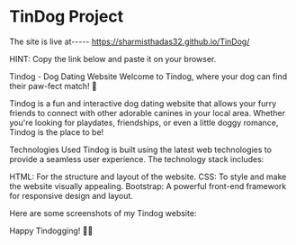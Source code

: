 # TinDog Project

The site is live at----- https://sharmisthadas32.github.io/TinDog/

HINT: Copy the link below and paste it on your browser.

Tindog - Dog Dating Website
Welcome to Tindog, where your dog can find their paw-fect match! 🐾

Tindog is a fun and interactive dog dating website that allows your furry friends to connect with other adorable canines in your local area. Whether you're looking for playdates, friendships, or even a little doggy romance, Tindog is the place to be!

Technologies Used
Tindog is built using the latest web technologies to provide a seamless user experience. The technology stack includes:

HTML: For the structure and layout of the website.
CSS: To style and make the website visually appealing.
Bootstrap: A powerful front-end framework for responsive design and layout.

Here are some screenshots of my Tindog website:

Happy Tindogging! 🐶💕

